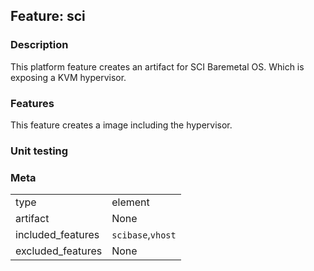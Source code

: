 ## Feature: sci

### Description

<website-feature>
This platform feature creates an artifact for SCI Baremetal OS. Which is exposing a KVM hypervisor.
</website-feature>

### Features

This feature creates a image including the hypervisor.

### Unit testing

### Meta

|||
|---|---|
|type|element|
|artifact|None|
|included_features|`scibase`,`vhost`|
|excluded_features|None|
